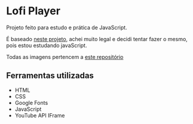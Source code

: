 # Lofi Player
Projeto feito para estudo e prática de JavaScript.

É baseado [neste projeto](https://github.com/LaksCastro/lofi-player), achei muito legal e decidi tentar fazer o mesmo, pois estou estudando javaScript.

Todas as imagens pertencem a [este repositório](https://github.com/andumorie/8bitdash.github.io/)

## Ferramentas utilizadas

- HTML
- CSS
- Google Fonts
- JavaScript
- YouTube API IFrame


